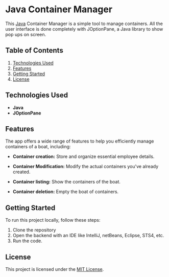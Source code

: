 # Java Container Manager

This [Java](https://www.java.com/en/) Container Manager is a simple tool to manage containers. All the user 
interface is done completely with JOptionPane, a Java library to show pop ups on 
screen.

## Table of Contents

1. [Technologies Used](#technologies-used)
2. [Features](#features)
3. [Getting Started](#getting-started)
6. [License](#license)

## Technologies Used

- **Java**
- **JOptionPane**

## Features

The app offers a wide range of features to help you efficiently manage containers of a boat, including:

- **Container creation:** Store and organize essential employee details.

- **Container Modification:** Modify the actual containers you've already created.

- **Container listing:** Show the containers of the boat.

- **Container deletion:** Empty the boat of containers.

## Getting Started

To run this project locally, follow these steps:

1. Clone the repository
2. Open the backend with an IDE like IntelliJ, netBeans, Eclipse, STS4, etc.
3. Run the code.

## License

This project is licensed under the [MIT License](LICENSE).
